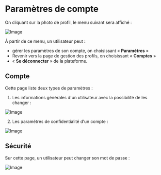 # Paramètres de compte

On cliquant sur la photo de profil, le menu suivant sera affiché :

![Image](/images/guide/account/account-settings.png)

À partir de ce menu, un utilisateur peut :
* gérer les paramètres de son compte, on choisissant « **Paramètres** »
* Revenir vers la page de gestion des profils, on choisissant « **Comptes** »
* « **Se déconnecter** » de la plateforme.

## Compte

Cette page liste deux types de paramètres :

1. Les informations générales d'un utilisateur avec la possibilité de les changer :

![Image](/images/guide/account/account-settings-info.png)

2. Les paramètres de confidentialité d'un compte :

![Image](/images/guide/account/account-settings-confidentiality.png)

## Sécurité

Sur cette page, un utilisateur peut changer son mot de passe :

![Image](/images/guide/account/account-settings-password.png)
